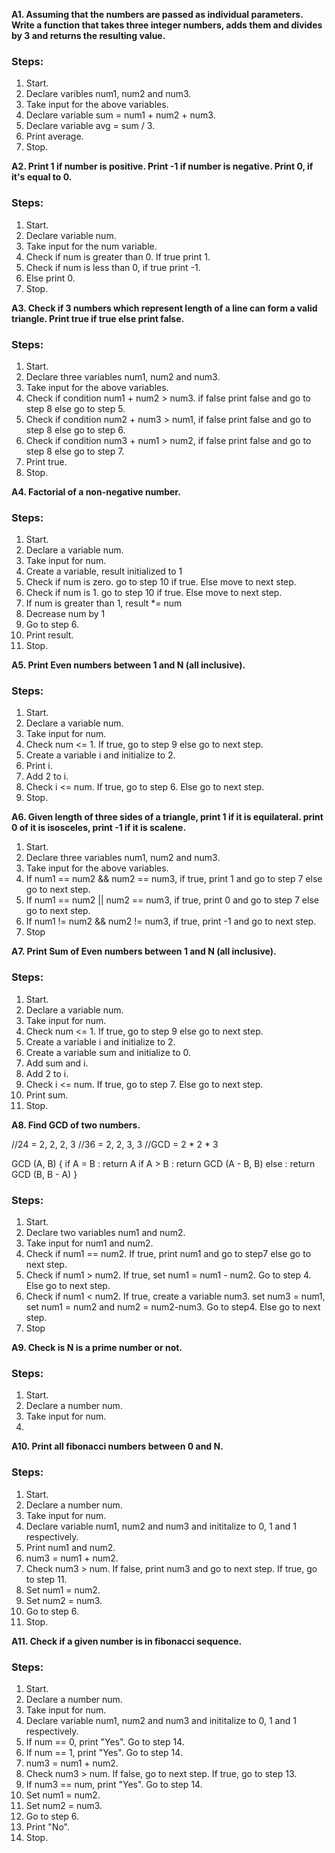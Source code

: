 **A1. Assuming that the numbers are passed as individual parameters.
Write a function that takes three integer numbers, adds them and divides by 3 and returns the resulting value.**

### Steps:

1. Start.
2. Declare varibles num1, num2 and num3.
3. Take input for the above variables.
4. Declare variable sum = num1 + num2 + num3.
5. Declare variable avg = sum / 3.
6. Print average.
7. Stop.

**A2. Print 1 if number is positive. Print -1 if number is negative. Print 0, if it's equal to 0.**

### Steps:

1. Start.
2. Declare variable num.
3. Take input for the num variable.
4. Check if num is greater than 0. If true print 1.
5. Check if num is less than 0, if true print -1.
6. Else print 0.
7. Stop.

**A3. Check if 3 numbers which represent length of a line can form a valid triangle. Print true if true else print false.**

### Steps:

1. Start.
2. Declare three variables num1, num2 and num3.
3. Take input for the above variables.
4. Check if condition num1 + num2 > num3. if false print false and go to step 8 else go to step 5.
5. Check if condition num2 + num3 > num1, if false print false and go to step 8 else go to step 6.
6. Check if condition num3 + num1 > num2, if false print false and go to step 8 else go to step 7.
7. Print true.
8. Stop.

**A4. Factorial of a non-negative number.**

### Steps:

1. Start.
2. Declare a variable num.
3. Take input for num.
4. Create a variable, result initialized to 1
5. Check if num is zero. go to step 10 if true. Else move to next step.
6. Check if num is 1. go to step 10 if true. Else move to next step.
7. If num is greater than 1, result *= num
8. Decrease num by 1
9. Go to step 6.
10. Print result.
11. Stop.

**A5. Print Even numbers between 1 and N (all inclusive).**

### Steps:

1. Start.
2. Declare a variable num.
3. Take input for num.
4. Check num <= 1. If true, go to step 9 else go to next step.
5. Create a variable i and initialize to 2.
6. Print i.
7. Add 2 to i.
8. Check i <= num. If true, go to step 6. Else go to next step.
9. Stop.

**A6. Given length of three sides of a triangle, print 1 if it is equilateral. print 0 of it is isosceles, print -1 if it is scalene.**

1. Start.
2. Declare three variables num1, num2 and num3.
3. Take input for the above variables.
4. If num1 == num2 && num2 == num3, if true, print 1 and go to step 7 else go to next step.
5. If num1 == num2 || num2 == num3, if true, print 0 and go to step 7 else go to next step.
6. If num1 != num2 && num2 != num3, if true, print -1 and go to next step.
7. Stop

**A7. Print Sum of Even numbers between 1 and N (all inclusive).**

### Steps:

1. Start.
2. Declare a variable num.
3. Take input for num.
4. Check num <= 1. If true, go to step 9 else go to next step.
5. Create a variable i and initialize to 2.
6. Create a variable sum and initialize to 0.
7. Add sum and i.
8. Add 2 to i.
8. Check i <= num. If true, go to step 7. Else go to next step.
9. Print sum.
10. Stop.

**A8. Find GCD of two numbers.**

//24 = 2, 2, 2, 3
//36 = 2, 2, 3, 3
//GCD = 2 * 2 * 3

GCD (A, B) {
    if A = B : 
    return A
    if A > B :
    return GCD (A - B, B)
    else :
    return GCD (B, B - A)
}

### Steps:

1. Start.
2. Declare two variables num1 and num2.
3. Take input for num1 and num2.
4. Check if num1 == num2. If true, print num1 and go to step7 else go to next step.
5. Check if num1 > num2. If true, set num1 = num1 - num2. Go to step 4. Else go to next step.
6. Check if num1 < num2. If true, create a variable num3. set num3 = num1, set num1 = num2 and num2 = num2-num3. Go to step4. Else go to next step.
7. Stop

**A9. Check is N is a prime number or not.**

### Steps:

1. Start.
2. Declare a number num.
3. Take input for num.
4. 


**A10. Print all fibonacci numbers between 0 and N.**

### Steps:

1. Start.
2. Declare a number num.
3. Take input for num.
4. Declare variable num1, num2 and num3 and inititalize to 0, 1 and 1 respectively.
5. Print num1 and num2.
6. num3 = num1 + num2.
7. Check num3 > num. If false, print num3 and go to next step. If true, go to step 11.
8. Set num1 = num2.
9. Set num2 = num3.
10. Go to step 6.
11. Stop.

**A11. Check if a given number is in fibonacci sequence.**

### Steps:

1. Start.
2. Declare a number num.
3. Take input for num.
4. Declare variable num1, num2 and num3 and inititalize to 0, 1 and 1 respectively.
5. If num == 0, print "Yes". Go to step 14.
6. If num == 1, print "Yes". Go to step 14.
7. num3 = num1 + num2.
8. Check num3 > num. If false, go to next step. If true, go to step 13.
9. If num3 == num, print "Yes". Go to step 14.
10. Set num1 = num2.
11. Set num2 = num3.
12. Go to step 6.
13. Print "No".
14. Stop.
